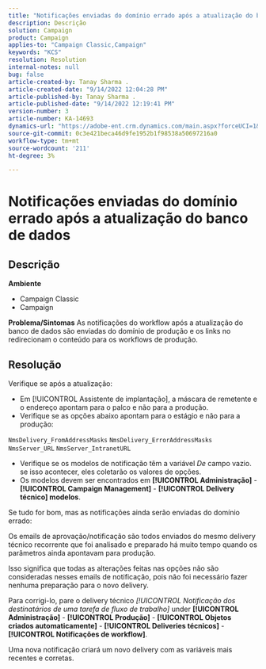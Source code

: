 ```yaml
---
title: "Notificações enviadas do domínio errado após a atualização do banco de dados"
description: Descrição
solution: Campaign
product: Campaign
applies-to: "Campaign Classic,Campaign"
keywords: "KCS"
resolution: Resolution
internal-notes: null
bug: false
article-created-by: Tanay Sharma .
article-created-date: "9/14/2022 12:04:28 PM"
article-published-by: Tanay Sharma .
article-published-date: "9/14/2022 12:19:41 PM"
version-number: 3
article-number: KA-14693
dynamics-url: "https://adobe-ent.crm.dynamics.com/main.aspx?forceUCI=1&pagetype=entityrecord&etn=knowledgearticle&id=a95eeb5e-2534-ed11-9db1-002248086735"
source-git-commit: 0c3e421beca46d9fe1952b1f98538a50697216a0
workflow-type: tm+mt
source-wordcount: '211'
ht-degree: 3%

---
```


# Notificações enviadas do domínio errado após a atualização do banco de dados

## Descrição

<b>Ambiente</b>
- Campaign Classic
- Campaign



<b>Problema/Sintomas</b>
As notificações do workflow após a atualização do banco de dados são enviadas do domínio de produção e os links no redirecionam o conteúdo para os workflows de produção.


## Resolução


Verifique se após a atualização:

- Em [!UICONTROL Assistente de implantação], a máscara de remetente e o endereço apontam para o palco e não para a produção.
- Verifique se as opções abaixo apontam para o estágio e não para a produção:


`NmsDelivery_FromAddressMasks`
`NmsDelivery_ErrorAddressMasks`
`NmsServer_URL`
`NmsServer_IntranetURL`



- Verifique se os modelos de notificação têm a variável *De* campo vazio. se isso acontecer, eles coletarão os valores de opções.
- Os modelos devem ser encontrados em <b>[!UICONTROL Administração]</b> - <b>[!UICONTROL Campaign Management]</b> - <b>[!UICONTROL Delivery técnico] modelos</b>.




Se tudo for bom, mas as notificações ainda serão enviadas do domínio errado:

Os emails de aprovação/notificação são todos enviados do mesmo delivery técnico recorrente que foi analisado e preparado há muito tempo quando os parâmetros ainda apontavam para produção.

Isso significa que todas as alterações feitas nas opções não são consideradas nesses emails de notificação, pois não foi necessário fazer nenhuma preparação para o novo delivery.

Para corrigi-lo, pare o delivery técnico *[!UICONTROL Notificação dos destinatários de uma tarefa de fluxo de trabalho]* under <b>[!UICONTROL Administração]</b> - <b>[!UICONTROL Produção]</b> - <b>[!UICONTROL Objetos criados automaticamente]</b> - <b>[!UICONTROL Deliveries técnicos]</b> - <b>[!UICONTROL Notificações de workflow]</b>.

Uma nova notificação criará um novo delivery com as variáveis mais recentes e corretas.


